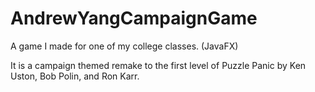 # AndrewYangCampaignGame
A game I made for one of my college classes. (JavaFX)

It is a campaign themed remake to the first level of Puzzle Panic by Ken Uston, Bob Polin, and Ron Karr. 
